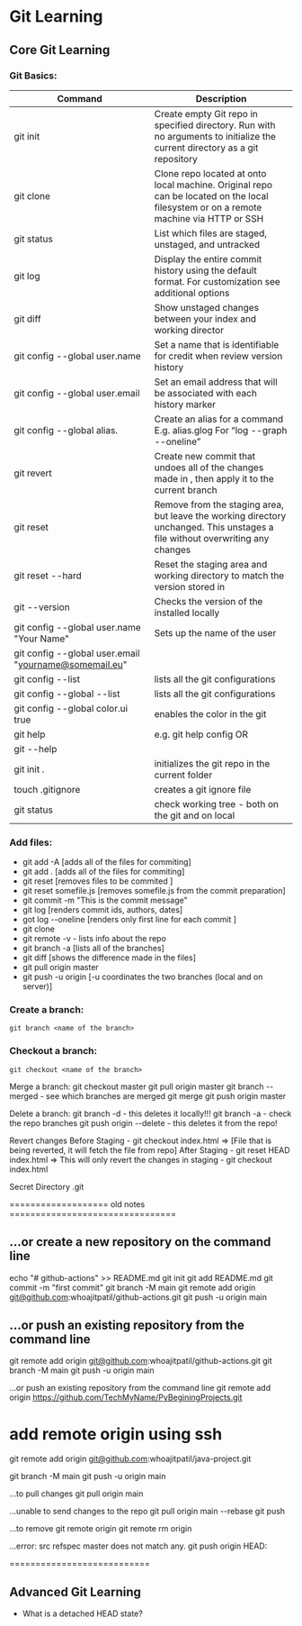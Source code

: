 # Git Learning 

## Core Git Learning

### Git Basics:

| Command 				| Description |
| --- 					| --- |
|git init <directory> 	| Create empty Git repo in specified directory. Run with no arguments to initialize the current directory as a git repository |
|git clone <repo> 		| Clone repo located at <repo> onto local machine. Original repo can be located on the local filesystem or on a remote machine via HTTP or SSH |
|git status 			| List which files are staged, unstaged, and untracked |
|git log 				| Display the entire commit history using the default format. For customization see additional options |
|git diff 				| Show unstaged changes between your index and working director |
|git config --global user.name <name>					|Set a name that is identifiable for credit when review version history |
|git config --global user.email <email>					|Set an email address that will be associated with each history marker |
|git config --global alias. <alias-name> <git-command> 	|Create an alias for a command E.g. alias.glog For “log --graph --oneline” |
|git revert <commit> 				| Create new commit that undoes all of the changes made in <commit>, then apply it to the current branch |
|git reset <file>					| Remove <file> from the staging area, but leave the working directory unchanged. This unstages a file without overwriting any changes |
|git reset --hard <commit>			| Reset the staging area and working directory to match the version stored in <commit>|
|git --version  					| Checks the version of the installed locally |
|git config --global user.name "Your Name" 					| Sets up the name of the user|
|git config --global user.email "yourname@somemail.eu" 		| |
|git config --list 					| lists all the git configurations |
|git config --global --list			| lists all the git configurations |
|git config --global color.ui true 	| enables the color in the git |
|git help <verb> 					| e.g. git help config OR |
|git <verb> --help 					| |
|git init . 						| initializes the git repo in the current folder |
|touch .gitignore 					| creates a git ignore file |
|git status  						| check working tree - both on the git and on local |

### Add files:
- git add -A [adds all of the files for commiting]
- git add . [adds all of the files for commiting]
- git reset 	[removes files to be commited ]
- git reset somefile.js  	[removes somefile.js from the commit preparation]
- git commit -m "This is the commit message" 
- git log  [renders commit ids, authors, dates]
- got log --oneline [renders only first line for each commit ]
- git clone <url> <where to clone>
- git remote -v - lists info about the repo
- git branch -a [lists all of the branches]
- git diff [shows the difference made in the files]
- git pull origin master
- git push -u origin <name of the branch> [-u coordinates the two branches (local and on server)]
	
### Create a branch:
	git branch <name of the branch>

### Checkout a branch:
	git checkout <name of the branch>

Merge a branch:
	git checkout master
	git pull origin master
	git branch --merged - see which branches are merged 
	git merge <name of the branch you want to merge>
	git push origin master 

Delete a branch:
	git branch -d <name of the branch> - this deletes it locally!!!
	git branch -a - check the repo branches 
	git push origin --delete <name of the branch> - this deletes it from the repo!

Revert changes 
	Before Staging 
		- git checkout index.html => [File that is being reverted, it will fetch the file from repo]
	After Staging 
		- git reset HEAD index.html  => This will only revert the changes in staging 
		- git checkout index.html 

Secret Directory 
	.git 

=================== old notes ================================
## …or create a new repository on the command line
echo "# github-actions" >> README.md
git init
git add README.md
git commit -m "first commit"
git branch -M main
git remote add origin git@github.com:whoajitpatil/github-actions.git
git push -u origin main
## …or push an existing repository from the command line
git remote add origin git@github.com:whoajitpatil/github-actions.git
git branch -M main
git push -u origin main


…or push an existing repository from the command line
git remote add origin https://github.com/TechMyName/PyBeginingProjects.git

# add remote origin using ssh 
git remote add origin git@github.com:whoajitpatil/java-project.git

git branch -M main
git push -u origin main

…to pull changes
git pull origin main

…unable to send changes to the repo
git pull origin main --rebase
git push

…to remove git remote origin
git remote rm origin

…error: src refspec master does not match any.
git push origin HEAD:<remoteBranch>

===========================


## Advanced Git Learning 
- What is a detached HEAD state?
